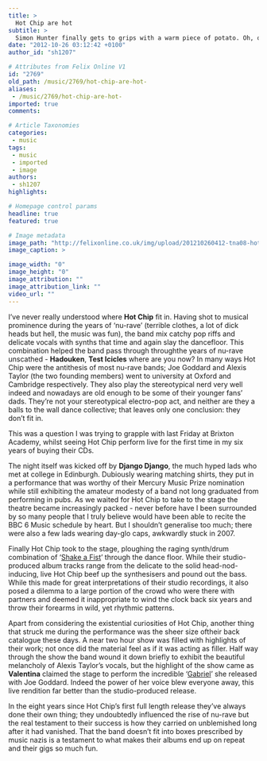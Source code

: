 ```yaml
---
title: >
  Hot Chip are hot
subtitle: >
  Simon Hunter finally gets to grips with a warm piece of potato. Oh, or maybe he meant the band...
date: "2012-10-26 03:12:42 +0100"
author_id: "sh1207"

# Attributes from Felix Online V1
id: "2769"
old_path: /music/2769/hot-chip-are-hot-
aliases:
 - /music/2769/hot-chip-are-hot-
imported: true
comments:

# Article Taxonomies
categories:
 - music
tags:
 - music
 - imported
 - image
authors:
 - sh1207
highlights:

# Homepage control params
headline: true
featured: true

# Image metadata
image_path: "http://felixonline.co.uk/img/upload/201210260412-tna08-hot-chip.png"
image_caption: >

image_width: "0"
image_height: "0"
image_attribution: ""
image_attribution_link: ""
video_url: ""
---
```


I’ve never really understood where __Hot Chip__ fit in. Having shot to musical prominence during the years of ‘nu-rave’ (terrible clothes, a lot of dick heads but hell, the music was fun), the band mix catchy pop riffs and delicate vocals with synths that time and again slay the dancefloor. This combination helped the band pass through throughthe years of nu-rave unscathed - __Hadouken__, __Test Icicles__ where are you now? In many ways Hot Chip were the antithesis of most nu-rave bands; Joe Goddard and Alexis Taylor (the two founding members) went to university at Oxford and Cambridge respectively. They also play the stereotypical nerd very well indeed and nowadays are old enough to be some of their younger fans’ dads. They’re not your stereotypical electro-pop act, and neither are they a balls to the wall dance collective; that leaves only one conclusion: they don’t fit in.

This was a question I was trying to grapple with last Friday at Brixton Academy, whilst seeing Hot Chip perform live for the first time in my six years of buying their CDs.

The night itself was kicked off by __Django Django__, the much hyped lads who met at college in Edinburgh. Dubiously wearing matching shirts, they put in a performance that was worthy of their Mercury Music Prize nomination while still exhibiting the amateur modesty of a band not long graduated from performing in pubs. As we waited for Hot Chip to take to the stage the theatre became increasingly packed - never before have I been surrounded by so many people that I truly believe would have been able to recite the BBC 6 Music schedule by heart. But I shouldn’t generalise too much; there were also a few lads wearing day-glo caps, awkwardly stuck in 2007.

Finally Hot Chip took to the stage, ploughing the raging synth/drum combination of ‘[Shake a Fist](https://www.youtube.com/watch?v=eGfJ4shG4ak)’ through the dance floor. While their studio-produced album tracks range from the delicate to the solid head-nod-inducing, live Hot Chip beef up the synthesisers and pound out the bass. While this made for great interpretations of their studio recordings, it also posed a dilemma to a large portion of the crowd who were there with partners and deemed it inappropriate to wind the clock back six years and throw their forearms in wild, yet rhythmic patterns.

Apart from considering the existential curiosities of Hot Chip, another thing that struck me during the performance was the sheer size oftheir back catalogue these days. A near two hour show was filled with highlights of their work; not once did the material feel as if it was acting as filler. Half way through the show the band wound it down briefly to exhibit the beautiful melancholy of Alexis Taylor’s vocals, but the highlight of the show came as __Valentina__ claimed the stage to perform the incredible ‘[Gabriel](https://www.youtube.com/watch?v=p-GWKBe-u8Q)’ she released with Joe Goddard. Indeed the power of her voice blew everyone away, this live rendition far better than the studio-produced release.

In the eight years since Hot Chip’s first full length release they’ve always done their own thing; they undoubtedly influenced the rise of nu-rave but the real testament to their success is how they carried on unblemished long after it had vanished. That the band doesn’t fit into boxes prescribed by music nazis is a testament to what makes their albums end up on repeat and their gigs so much fun.
